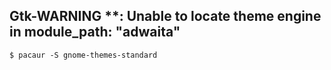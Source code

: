 
Gtk-WARNING **: Unable to locate theme engine in module_path: "adwaita"
------------------------------------

    $ pacaur -S gnome-themes-standard
